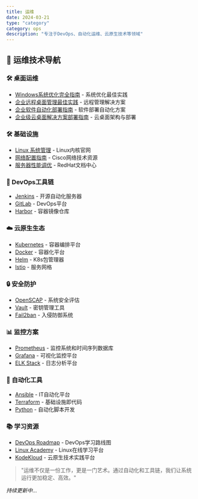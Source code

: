 ```yaml
---
title: 运维
date: 2024-03-21
type: "category"
category: ops
description: "专注于DevOps、自动化运维、云原生技术等领域"
---
```


## 🔧 运维技术导航

### 🛠 桌面运维
- [Windows系统优化完全指南](/2024/03/21/windows-optimization-guide/) - 系统优化最佳实践
- [企业远程桌面管理最佳实践](/2024/03/21/remote-desktop-management/) - 远程管理解决方案
- [企业软件自动化部署指南](/2024/03/21/software-deployment-guide/) - 软件部署自动化方案
- [企业级云桌面解决方案部署指南](/2024/03/21/cloud-desktop-deployment/) - 云桌面架构与部署

### 🛠 基础设施
- [Linux 系统管理](https://www.kernel.org/) - Linux内核官网
- [网络配置指南](https://www.cisco.com/c/zh_cn/support/index.html) - Cisco网络技术资源
- [服务器性能调优](https://access.redhat.com/documentation/zh-cn/red_hat_enterprise_linux/8/) - RedHat文档中心

### 🚀 DevOps工具链
- [Jenkins](https://www.jenkins.io/) - 开源自动化服务器
- [GitLab](https://about.gitlab.com/) - DevOps平台
- [Harbor](https://goharbor.io/) - 容器镜像仓库

### ☁️ 云原生生态
- [Kubernetes](https://kubernetes.io/zh/) - 容器编排平台
- [Docker](https://www.docker.com/) - 容器化平台
- [Helm](https://helm.sh/) - K8s包管理器
- [Istio](https://istio.io/latest/) - 服务网格

### 🔒 安全防护
- [OpenSCAP](https://www.open-scap.org/) - 系统安全评估
- [Vault](https://www.vaultproject.io/) - 密钥管理工具
- [Fail2ban](https://www.fail2ban.org/) - 入侵防御系统

### 📊 监控方案
- [Prometheus](https://prometheus.io/) - 监控系统和时间序列数据库
- [Grafana](https://grafana.com/) - 可视化监控平台
- [ELK Stack](https://www.elastic.co/) - 日志分析平台

### 🔄 自动化工具
- [Ansible](https://www.ansible.com/) - IT自动化平台
- [Terraform](https://www.terraform.io/) - 基础设施即代码
- [Python](https://www.python.org/) - 自动化脚本开发

### 📚 学习资源
- [DevOps Roadmap](https://roadmap.sh/devops) - DevOps学习路线图
- [Linux Academy](https://www.linuxacademy.com/) - Linux在线学习平台
- [KodeKloud](https://kodekloud.com/) - 云原生技术实践平台

> "运维不仅是一份工作，更是一门艺术。通过自动化和工具链，我们让系统运行更加稳定、高效。"

*持续更新中...* 